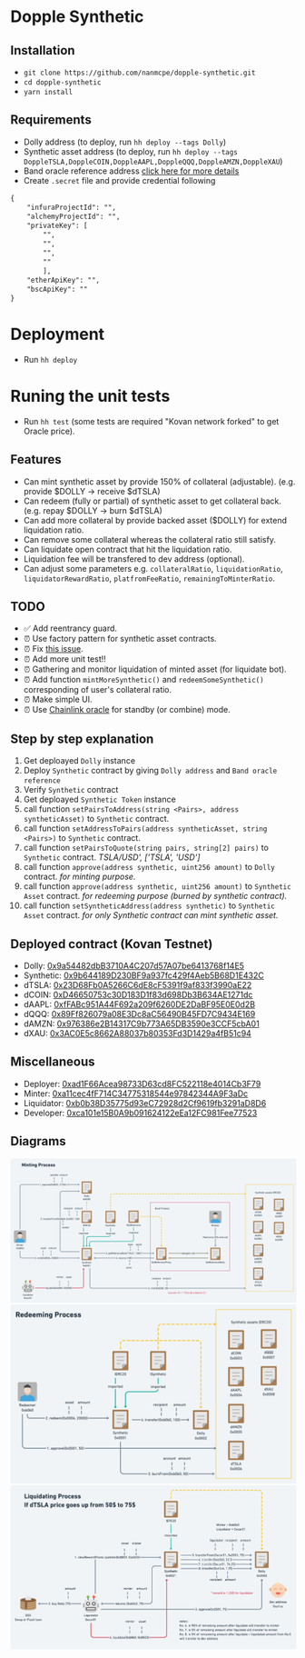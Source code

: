# Dopple Synthetic

## Installation
- `git clone https://github.com/nanmcpe/dopple-synthetic.git`
- `cd dopple-synthetic`
- `yarn install`

## Requirements
- Dolly address (to deploy, run `hh deploy --tags Dolly`)
- Synthetic asset address (to deploy, run `hh deploy --tags DoppleTSLA,DoppleCOIN,DoppleAAPL,DoppleQQQ,DoppleAMZN,DoppleXAU`)
- Band oracle reference address [click here for more details](https://docs.bandchain.org/band-standard-dataset/supported-blockchains.html)
- Create `.secret` file and provide credential following

```
{
    "infuraProjectId": "",
    "alchemyProjectId": "",
    "privateKey": [
        "",
        "",
        "",
        ""
        ],
    "etherApiKey": "",
    "bscApiKey": ""
}

```

# Deployment
- Run `hh deploy`

# Runing the unit tests
- Run `hh test` (some tests are required "Kovan network forked" to get Oracle price).

## Features
- Can mint synthetic asset by provide 150% of collateral (adjustable). (e.g. provide $DOLLY -> receive $dTSLA)
- Can redeem (fully or partial) of synthetic asset to get collateral back. (e.g. repay $DOLLY -> burn $dTSLA)
- Can add more collateral by provide backed asset ($DOLLY) for extend liquidation ratio.
- Can remove some collateral whereas the collateral ratio still satisfy.
- Can liquidate open contract that hit the liquidation ratio.
- Liquidation fee will be transfered to dev address (optional).
- Can adjust some parameters e.g. `collateralRatio`, `liquidationRatio`, `liquidatorRewardRatio`, `platfromFeeRatio`, `remainingToMinterRatio`.

## TODO
- ✅ Add reentrancy guard.
- ⏰ Use factory pattern for synthetic asset contracts.
- ⏰ Fix [this issue](https://github.com/nanmcpe/dopple-synthetic/issues/2).
- ⏰ Add more unit test!!
- ⏰ Gathering and monitor liquidation of minted asset (for liquidate bot).
- ⏰ Add function `mintMoreSynthetic()` and `redeemSomeSynthetic()` corresponding of user's collateral ratio.
- ⏰ Make simple UI.
- ⏰ Use [Chainlink oracle](https://docs.chain.link/docs/binance-smart-chain-addresses) for standby (or combine) mode.

## Step by step explanation
1. Get deploayed `Dolly` instance 
2. Deploy `Synthetic` contract by giving `Dolly address` and `Band oracle reference`
3. Verify `Synthetic` contract
4. Get deploayed `Synthetic Token` instance 
5. call function `setPairsToAddress(string <Pairs>, address syntheticAsset)` to `Synthetic` contract.
6. call function `setAddressToPairs(address syntheticAsset, string <Pairs>)` to `Synthetic` contract.
7. call function `setPairsToQuote(string pairs, string[2] pairs)` to `Synthetic` contract. _TSLA/USD', ['TSLA', 'USD']_
8. call function `approve(address synthetic, uint256 amount)` to `Dolly` contract. _for minting purpose._
9. call function `approve(address synthetic, uint256 amount)` to `Synthetic Asset` contract. _for redeeming purpose (burned by synthetic contract)._
10. call function `setSyntheticAddress(address synthetic)` to `Synthetic Asset` contract. _for only Synthetic contract can mint synthetic asset._

## Deployed contract (Kovan Testnet)
- Dolly: [0x9a54482dbB3710A4C207d57A07be6413768f14E5](https://kovan.etherscan.io/address/0x9a54482dbB3710A4C207d57A07be6413768f14E5#code)
- Synthetic: [0x9b644189D230BF9a937fc429f4Aeb5B68D1E432C](https://kovan.etherscan.io/address/0x9b644189D230BF9a937fc429f4Aeb5B68D1E432C#code)
- dTSLA: [0x23D68Fb0A5266C6dE8cF5391f9af833f3990aE22](https://kovan.etherscan.io/address/0x23D68Fb0A5266C6dE8cF5391f9af833f3990aE22#code)
- dCOIN: [0xD46650753c30D183D1f83d698Db3B634AE1271dc](https://kovan.etherscan.io/address/0xD46650753c30D183D1f83d698Db3B634AE1271dc#code)
- dAAPL: [0xfFABc951A44F692a209f6260DE2DaBF95E0E0d2B](https://kovan.etherscan.io/address/0xfFABc951A44F692a209f6260DE2DaBF95E0E0d2B#code)
- dQQQ: [0x89Ff826079a08E3Dc8aC56490B45FD7C9434E169](https://kovan.etherscan.io/address/0x89Ff826079a08E3Dc8aC56490B45FD7C9434E169#code)
- dAMZN: [0x976386e2B14317C9b773A65DB3590e3CCF5cbA01](https://kovan.etherscan.io/address/0x976386e2B14317C9b773A65DB3590e3CCF5cbA01#code)
- dXAU: [0x3AC0E5c8662A88037b80353Fd3D1429a4fB51c94](https://kovan.etherscan.io/address/0x3AC0E5c8662A88037b80353Fd3D1429a4fB51c94#code)

## Miscellaneous
- Deployer: [0xad1F66Acea98733D63cd8FC522118e4014Cb3F79](https://kovan.etherscan.io/address/0xad1F66Acea98733D63cd8FC522118e4014Cb3F79)
- Minter: [0xa11cec4fF714C34775318544e97842344A9F3aDc](https://kovan.etherscan.io/address/0xa11cec4fF714C34775318544e97842344A9F3aDc)
- Liquidator: [0xb0b38D35775d93eC72928d2Cf9619fb3291aD8D6](https://kovan.etherscan.io/address/0xb0b38D35775d93eC72928d2Cf9619fb3291aD8D6)
- Developer: [0xca101e15B0A9b091624122eEa12FC981Fee77523](https://kovan.etherscan.io/address/0xca101e15B0A9b091624122eEa12FC981Fee77523)

## Diagrams
![](https://raw.githubusercontent.com/nanmcpe/dopple-synthetic/main/diagrams/Minting.png)
![](https://raw.githubusercontent.com/nanmcpe/dopple-synthetic/main/diagrams/Redeeming.png)
![](https://raw.githubusercontent.com/nanmcpe/dopple-synthetic/main/diagrams/Liquidating.png)
